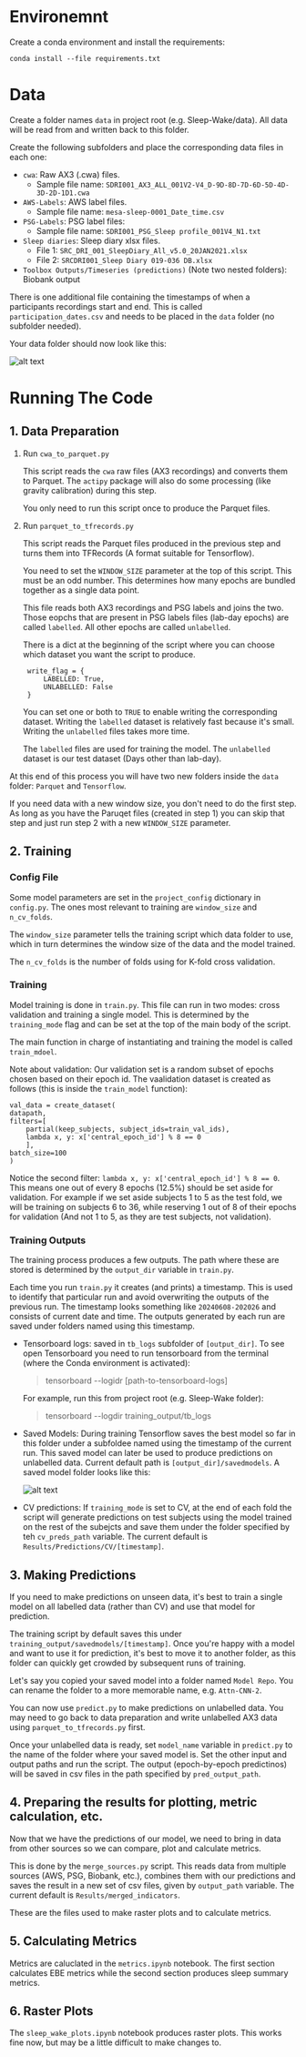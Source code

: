 # Environemnt

Create a conda environment and install the requirements:

    conda install --file requirements.txt

# Data

Create a folder names `data` in project root (e.g. Sleep-Wake/data). All data will be read from and written back to this folder.

Create the following subfolders and place the corresponding data files in each one:

- `cwa`: Raw AX3 (.cwa) files.
    - Sample file name: `SDRI001_AX3_ALL_001V2-V4_D-9D-8D-7D-6D-5D-4D-3D-2D-1D1.cwa`
- `AWS-Labels`: AWS label files.
    - Sample file name: `mesa-sleep-0001_Date_time.csv`
- `PSG-Labels`: PSG label files:
    - Sample file name: `SDRI001_PSG_Sleep profile_001V4_N1.txt`
- `Sleep diaries`: Sleep diary xlsx files.
    - File 1: `SRC_DRI_001_SleepDiary_All_v5.0_20JAN2021.xlsx`
    - File 2: `SRCDRI001_Sleep Diary 019-036 DB.xlsx`
- `Toolbox Outputs/Timeseries (predictions)` (Note two nested folders): Biobank output

There is one additional file containing the timestamps of when a participants recordings start and end. This is called `participation_dates.csv` and needs to be placed in the `data` folder (no subfolder needed).

Your data folder should now look like this:

![alt text](img/data_folder.png)

# Running The Code

## 1. Data Preparation

1. Run `cwa_to_parquet.py`

    This script reads the `cwa` raw files (AX3 recordings) and converts them to Parquet.
    The `actipy` package will also do some processing (like gravity calibration) during this step.
    
    You only need to run this script once to produce the Parquet files.
    
2. Run `parquet_to_tfrecords.py`

    This script reads the Parquet files produced in the previous step and turns them into TFRecords (A format suitable for Tensorflow).

    You need to set the `WINDOW_SIZE` parameter at the top of this script. This must be an odd number. This determines how many epochs are bundled together as a single data point.

    This file reads both AX3 recordings and PSG labels and joins the two. Those eopchs that are present in PSG labels files (lab-day epochs) are called `labelled`. All other epochs are called `unlabelled`.

    There is a dict at the beginning of the script where you can choose which dataset you want the script to produce.

        write_flag = {
            LABELLED: True,
            UNLABELLED: False
        }

    You can set one or both to `TRUE` to enable writing the corresponding dataset. Writing the `labelled` dataset is relatively fast because it's small. Writing the `unlabelled` files takes more time.

    The `labelled` files are used for training the model. The `unlabelled` dataset is our test dataset (Days other than lab-day).

At this end of this process you will have two new folders inside the `data` folder: `Parquet` and `Tensorflow`.

If you need data with a new window size, you don't need to do the first step. As long as you have the Paruqet files (created in step 1) you can skip that step and just run step 2 with a new `WINDOW_SIZE` parameter.

## 2. Training

### Config File
Some model parameters are set in the `project_config` dictionary in `config.py`. The ones most relevant to training are `window_size` and `n_cv_folds`.

The `window_size` parameter tells the training script which data folder to use, which in turn determines the window size of the data and the model trained.

The `n_cv_folds` is the number of folds using for K-fold cross validation.

### Training
Model training is done in `train.py`. This file can run in two modes: cross validation and training a single model. This is determined by the `training_mode` flag and can be set at the top of the main body of the script.

The main function in charge of instantiating and training the model is called `train_mdoel`.

Note about validation: Our validation set is a random subset of epochs chosen based on their epoch id. The vaalidation dataset is created as follows (this is inside the `train_model` function):

    val_data = create_dataset(
    datapath,
    filters=[
        partial(keep_subjects, subject_ids=train_val_ids),
        lambda x, y: x['central_epoch_id'] % 8 == 0
        ],
    batch_size=100
    )

Notice the second filter: `lambda x, y: x['central_epoch_id'] % 8 == 0`. This means one out of every 8 epochs (12.5%) should be set aside for validation. For example if we set aside subjects 1 to 5 as the test fold, we will be training on subjects 6 to 36, while reserving 1 out of 8 of their epochs for validation (And not 1 to 5, as they are test subjects, not validation).

### Training Outputs

The training process produces a few outputs. The path where these are stored is determined by the `output_dir` variable in `train.py`.

Each time you run `train.py` it creates (and prints) a timestamp. This is used to identify that particular run and avoid overwriting the outputs of the previous run. The timestamp looks something like `20240608-202026` and consists of current date and time. The outputs generated by each run are saved under folders named using this timestamp.

- Tensorboard logs: saved in `tb_logs` subfolder of `[output_dir]`. To see open Tensorboard you need to run tensorboard from the terminal (where the Conda environment is activated):

    > tensorboard --logidr [path-to-tensorboard-logs]

    For example, run this from project root (e.g. Sleep-Wake folder):

    > tensorboard --logdir training_output/tb_logs

- Saved Models: During training Tensorflow saves the best model so far in this folder under a subfoldee named using the timestamp of the current run. This saved model can later be used to produce predictions on unlabelled data. Current default path is `[output_dir]/savedmodels`. A saved model folder looks like this:

    ![alt text](img/savedmodel.png)

- CV predictions: If `training_mode` is set to CV, at the end of each fold the script will generate predictions on test subjects using the model trained on the rest of the subejcts and save them under the folder specified by teh `cv_preds_path` variable. The current default is `Results/Predictions/CV/[timestamp]`.

## 3. Making Predictions

If you need to make predictions on unseen data, it's best to train a single model on all labelled data (rather than CV) and use that model for prediction.

The training script by default saves this under `training_output/savedmodels/[timestamp]`. Once you're happy with a model and want to use it for prediction, it's best to move it to another folder, as this folder can quickly get crowded by subsequent runs of training.

Let's say you copied your saved model into a folder named `Model Repo`. You can rename the folder to a more memorable name, e.g. `Attn-CNN-2`.

You can now use `predict.py` to make predictions on unlabelled data. You may need to go back to data preparation and write unlabelled AX3 data using `parquet_to_tfrecords.py` first.

Once your unlabelled data is ready, set `model_name` variable in `predict.py` to the name of the folder where your saved model is. Set the other input and output paths and run the script. The output (epoch-by-epoch predictinos) will be saved in csv files in the path specified by `pred_output_path`.

## 4. Preparing the results for plotting, metric calculation, etc.

Now that we have the predictions of our model, we need to bring in data from other sources so we can compare, plot and calculate metrics.

This is done by the `merge_sources.py` script. This reads data from multiple sources (AWS, PSG, Biobank, etc.), combines them with our predictions and saves the result in a new set of csv files, given by `output_path` variable. The current default is `Results/merged_indicators`.

These are the files used to make raster plots and to calculate metrics.

## 5. Calculating Metrics

Metrics are caluclated in the `metrics.ipynb` notebook. The first section calculates EBE metrics while the second section produces sleep summary metrics.

## 6. Raster Plots

The `sleep_wake_plots.ipynb` notebook produces raster plots. This works fine now, but may be a little difficult to make changes to.